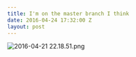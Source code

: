 ```yaml
---
title: I'm on the master branch I think
date: 2016-04-24 17:32:00 Z
layout: post
---
```


![2016-04-21 22.18.51.png](/uploads/2016-04-21%2022.18.51.png)